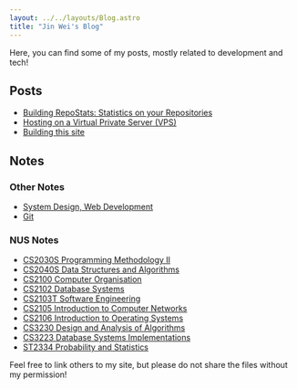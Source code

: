 ```yaml
---
layout: ../../layouts/Blog.astro
title: "Jin Wei's Blog"
---
```


Here, you can find some of my posts, mostly related to development and tech!

<!-- TODO: make this summary-list-global -->

## Posts

<!-- - [Markdown Everything](/blog/markdown-everything) -->
- [Building RepoStats: Statistics on your Repositories](/blog/building-repostats)
- [Hosting on a Virtual Private Server (VPS)](/blog/hosting-vps)
- [Building this site](/blog/this-site)

## Notes

### Other Notes

- [System Design, Web Development](/notes/system-design)
- [Git](/notes/git)

### NUS Notes

- [CS2030S Programming Methodology II](/notes/cs2030s)
- [CS2040S Data Structures and Algorithms](/notes/cs2040s)
- [CS2100 Computer Organisation](/notes/cs2100)
- [CS2102 Database Systems](/notes/cs2102)
- [CS2103T Software Engineering](/notes/cs2103t)
- [CS2105 Introduction to Computer Networks](/notes/cs2105)
- [CS2106 Introduction to Operating Systems](/notes/cs2106)
- [CS3230 Design and Analysis of Algorithms](/notes/cs3230)
- [CS3223 Database Systems Implementations](/notes/cs3223)
- [ST2334 Probability and Statistics](/notes/st2334)

Feel free to link others to my site, but please do not share the files without my permission!
